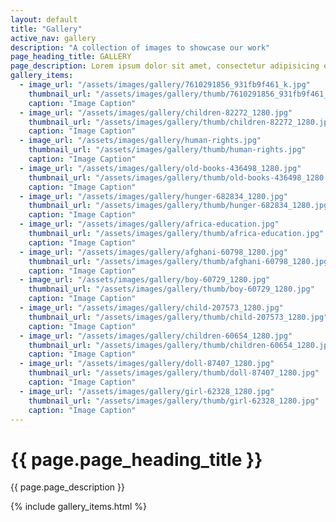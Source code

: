 ```yaml
---
layout: default
title: "Gallery"
active_nav: gallery
description: "A collection of images to showcase our work"
page_heading_title: GALLERY
page_description: Lorem ipsum dolor sit amet, consectetur adipisicing elit Necessitatibus.
gallery_items:
  - image_url: "/assets/images/gallery/7610291856_931fb9f461_k.jpg"
    thumbnail_url: "/assets/images/gallery/thumb/7610291856_931fb9f461_k.jpg"
    caption: "Image Caption"
  - image_url: "/assets/images/gallery/children-82272_1280.jpg"
    thumbnail_url: "/assets/images/gallery/thumb/children-82272_1280.jpg"
    caption: "Image Caption"
  - image_url: "/assets/images/gallery/human-rights.jpg"
    thumbnail_url: "/assets/images/gallery/thumb/human-rights.jpg"
    caption: "Image Caption"
  - image_url: "/assets/images/gallery/old-books-436498_1280.jpg"
    thumbnail_url: "/assets/images/gallery/thumb/old-books-436498_1280.jpg"
    caption: "Image Caption"
  - image_url: "/assets/images/gallery/hunger-682834_1280.jpg"
    thumbnail_url: "/assets/images/gallery/thumb/hunger-682834_1280.jpg"
    caption: "Image Caption"
  - image_url: "/assets/images/gallery/africa-education.jpg"
    thumbnail_url: "/assets/images/gallery/thumb/africa-education.jpg"
    caption: "Image Caption"
  - image_url: "/assets/images/gallery/afghani-60798_1280.jpg"
    thumbnail_url: "/assets/images/gallery/thumb/afghani-60798_1280.jpg"
    caption: "Image Caption"
  - image_url: "/assets/images/gallery/boy-60729_1280.jpg"
    thumbnail_url: "/assets/images/gallery/thumb/boy-60729_1280.jpg"
    caption: "Image Caption"
  - image_url: "/assets/images/gallery/child-207573_1280.jpg"
    thumbnail_url: "/assets/images/gallery/thumb/child-207573_1280.jpg"
    caption: "Image Caption"
  - image_url: "/assets/images/gallery/children-60654_1280.jpg"
    thumbnail_url: "/assets/images/gallery/thumb/children-60654_1280.jpg"
    caption: "Image Caption"
  - image_url: "/assets/images/gallery/doll-87407_1280.jpg"
    thumbnail_url: "/assets/images/gallery/thumb/doll-87407_1280.jpg"
    caption: "Image Caption"
  - image_url: "/assets/images/gallery/girl-62328_1280.jpg"
    thumbnail_url: "/assets/images/gallery/thumb/girl-62328_1280.jpg"
    caption: "Image Caption"
---
```


<div class="page-heading text-center">
  <div class="container zoomIn animated">
    <h1 class="page-title">{{ page.page_heading_title }}<span class="title-under"></span></h1>
    <p class="page-description">{{ page.page_description }}</p>
  </div>
</div>

<div class="main-container">
  <div class="container gallery fadeIn animated">
    <!-- Include della galleria -->
    {% include gallery_items.html %}
  </div>
</div>
